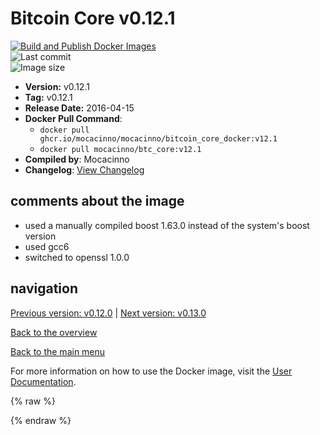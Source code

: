# Bitcoin Core v0.12.1

[![Build and Publish Docker Images](https://github.com/mocacinno/bitcoin_core_docker/actions/workflows/build-and-publish.yml/badge.svg?branch=v12.1)](https://github.com/mocacinno/bitcoin_core_docker/actions/workflows/build-and-publish.yml)  
![Last commit](https://badgen.net/github/last-commit/mocacinno/bitcoin_core_docker/v12.1)  
![Image size](https://badgen.net/docker/size/mocacinno/btc_core/v12.1?color=green)  

- **Version:** v0.12.1
- **Tag:** v0.12.1
- **Release Date:** 2016-04-15
- **Docker Pull Command**:
  - `docker pull ghcr.io/mocacinno/mocacinno/bitcoin_core_docker:v12.1`
  - `docker pull mocacinno/btc_core:v12.1`
- **Compiled by**: Mocacinno
- **Changelog**: [View Changelog](https://github.com/bitcoin/bitcoin/blob/v0.12.1/doc/release-notes.md)

## comments about the image

- used a manually compiled boost 1.63.0 instead of the system's boost version
- used gcc6
- switched to openssl 1.0.0

## navigation

[Previous version: v0.12.0](./v12.0.md) | [Next version: v0.13.0](./v13.0.md)

[Back to the overview](./Readme.md)

[Back to the main menu](../Readme.md)

For more information on how to use the Docker image, visit the [User Documentation](../userdocs/Readme.md).

<!-- Google tag (gtag.js) -->
{% raw %}
<script async src="https://www.googletagmanager.com/gtag/js?id=G-BPC6NC6FF9"></script>
<script>
  window.dataLayer = window.dataLayer || [];
  function gtag(){dataLayer.push(arguments);}
  gtag('js', new Date());
  gtag('config', 'G-BPC6NC6FF9');
</script>
{% endraw %}
